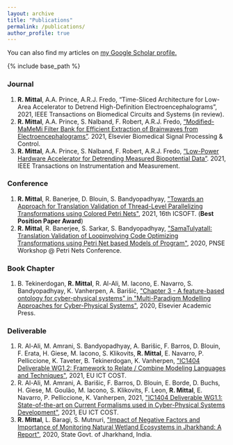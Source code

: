 ```yaml
---
layout: archive
title: "Publications"
permalink: /publications/
author_profile: true
---
```


You can also find my articles on <u><a href="https://scholar.google.com/citations?user=QdKBIGgAAAAJ&hl=en">my Google Scholar profile</a>.</u>


{% include base_path %}
<!---
# {% for post in site.publications reversed %}
#  {% include archive-single.html %}
# {% endfor %}
--->

### Journal
1. **R. Mittal**, A.A. Prince, A.R.J. Fredo, “Time-Sliced Architecture for Low-Area Accelerator to Detrend High-Definition Electroencephalograms”, 2021, IEEE Transactions on Biomedical Circuits and Systems (in review).
2. **R. Mittal**, A.A. Prince, S. Nalband, F. Robert, A.R.J. Fredo, <a href="https://raks0009.github.io/publication/2021-momamemi">“Modified-MaMeMi Filter Bank for Efficient Extraction of Brainwaves from Electroencephalograms”</a>. 2021, Elsevier Biomedical Signal Processing & Control. 
3. **R. Mittal**, A.A. Prince, S. Nalband, F. Robert, A.R.J. Fredo, <a href ="https://raks0009.github.io/publication/2020-08-22-amamemi">“Low-Power Hardware Accelerator for Detrending Measured Biopotential Data”</a>. 2021, IEEE Transactions on Instrumentation and Measurement.

### Conference
1. **R. Mittal**, R. Banerjee, D. Blouin, S. Bandyopadhyay, <a href="https://raks0009.github.io/publication/2021-icsoft">"Towards an Approach for Translation Validation of Thread-Level Parallelizing Transformations using Colored Petri Nets"</a>, 2021, 16th ICSOFT. (**Best Position Paper Award**)
2. **R. Mittal**, R. Banerjee, S. Sarkar, S. Bandyopadhyay, <a href="https://raks0009.github.io/publication/2020-pnse">"SamaTulyataII: Translation Validation of Loopinvolving Code Optimizing Transformations using Petri Net based Models of Program"</a>, 2020, PNSE Workshop @ Petri Nets Conference.

### Book Chapter
1. B. Tekinerdogan, **R. Mittal**, R. Al-Ali, M. Iacono, E. Navarro, S. Bandyopadhyay, K. Vanherpen, A. Barišić, <a href="https://raks0009.github.io/publication/2020-mpm4cps-book">"Chapter 3 - A feature-based ontology for cyber-physical systems" in "Multi-Paradigm Modelling Approaches for Cyber-Physical Systems"</a>, 2020, Elsevier Academic Press.

### Deliverable
1. R. Al-Ali, M. Amrani, S. Bandyopadhyay, A. Barišic, F. Barros, D. Blouin, F. Erata, H. Giese, M. Iacono, S. Klikovits, **R. Mittal**, E. Navarro, P. Pelliccione, K. Taveter, B. Tekinerdogan, K. Vanherpen, <a href="https://raks0009.github.io/publication/2021-mpm4cps-wg1-2">"IC1404 Deliverable WG1.2: Framework to Relate / Combine Modeling Languages and Techniques"</a>, 2021, EU ICT COST.
2. R. Al-Ali, M. Amrani, A. Barišic, F. Barros, D. Blouin, E. Borde, D. Buchs, H. Giese, M. Goulão, M. Iacono, S. Klikovits, F. Leon, **R. Mittal**, E. Navarro, P. Pelliccione, K. Vanherpen, 2021, <a href="https://raks0009.github.io/publication/2021-mpm4cps-wg1-1">"IC1404 Deliverable WG1.1: State-of-the-art on Current Formalisms used in Cyber-Physical Systems Development"</a>, 2021, EU ICT COST.
3. **R. Mittal**, L. Baragi, S. Mutnuri, <a href="https://raks0009.github.io/publication/2020-gis-jkhand">"Impact of Negative Factors and Importance of Monitoring Natural Wetland Ecosystems in Jharkhand: A Report"</a>, 2020, State Govt. of Jharkhand, India.
